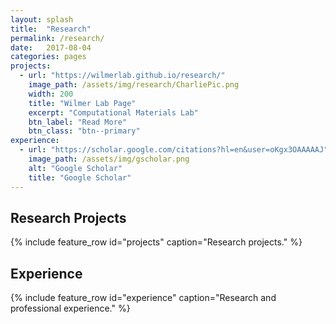 ```yaml
---
layout: splash
title:  "Research"
permalink: /research/
date:   2017-08-04
categories: pages
projects:
  - url: "https://wilmerlab.github.io/research/"
    image_path: /assets/img/research/CharliePic.png
    width: 200
    title: "Wilmer Lab Page"
    excerpt: "Computational Materials Lab"
    btn_label: "Read More"
    btn_class: "btn--primary"
experience:
  - url: "https://scholar.google.com/citations?hl=en&user=oKgx3OAAAAAJ"
    image_path: /assets/img/gscholar.png
    alt: "Google Scholar"
    title: "Google Scholar"
---
```

## Research Projects
{% include feature_row id="projects" caption="Research projects." %}

## Experience
{% include feature_row id="experience" caption="Research and professional experience." %}

